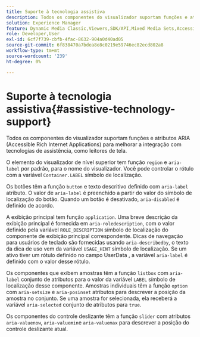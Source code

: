 ```yaml
---
title: Suporte à tecnologia assistiva
description: Todos os componentes do visualizador suportam funções e atributos ARIA (Accessible Rich Internet Applications) para melhorar a integração com tecnologias de assistência, como leitores de tela.
solution: Experience Manager
feature: Dynamic Media Classic,Viewers,SDK/API,Mixed Media Sets,Accessibility
role: Developer,User
exl-id: 6cf7f739-cbfb-4fac-8632-904a0d40ad05
source-git-commit: 6f838470a7bdea8e8c0219e59746ec82ecd802a8
workflow-type: tm+mt
source-wordcount: '239'
ht-degree: 0%

---
```


# Suporte à tecnologia assistiva{#assistive-technology-support}

Todos os componentes do visualizador suportam funções e atributos ARIA (Accessible Rich Internet Applications) para melhorar a integração com tecnologias de assistência, como leitores de tela.

O elemento do visualizador de nível superior tem função `region` e `aria-label` por padrão, para o nome do visualizador. Você pode controlar o rótulo com a variável `Container.LABEL` símbolo de localização.

Os botões têm a função `button` e texto descritivo definido com `aria-label` atributo. O valor de `aria-label` é preenchido a partir do valor do símbolo de localização do botão. Quando um botão é desativado, `aria-disabled` é definido de acordo.

A exibição principal tem função `application`. Uma breve descrição da exibição principal é fornecida em `aria-roledescription`, com o valor definido pela variável `ROLE_DESCRIPTION` símbolo de localização do componente de exibição principal correspondente. Dicas de navegação para usuários de teclado são fornecidas usando `aria-describedby`, o texto da dica de uso vem da variável `USAGE_HINT` símbolo de localização. Se um ativo tiver um rótulo definido no campo UserData , a variável `aria-label` é definido com o valor desse rótulo.

Os componentes que exibem amostras têm a função `listbox` com `aria-label` conjunto de atributos para o valor da variável `LABEL` símbolo de localização desse componente. Amostras individuais têm a função `option` com `aria-setsize` e `aria-posinset` atributos para descrever a posição da amostra no conjunto. Se uma amostra for selecionada, ela receberá a variável `aria-selected` conjunto de atributos para `true`.

Os componentes do controle deslizante têm a função `slider` com atributos `aria-valuenow`, `aria-valuemin`e `aria-valuemax` para descrever a posição do controle deslizante atual.
